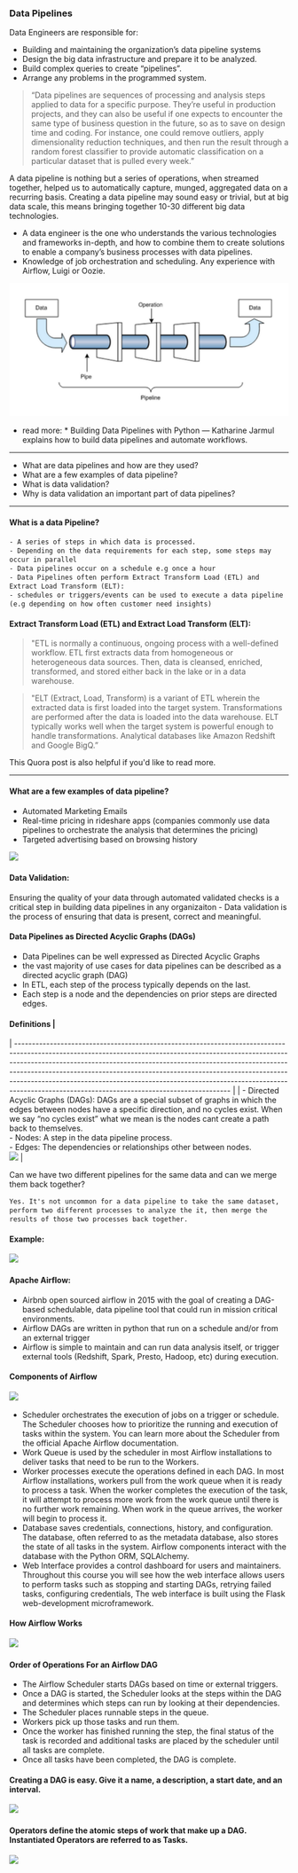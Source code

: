 ### Data Pipelines 

Data Engineers are responsible for:

- Building and maintaining the organization’s data pipeline systems
- Design the big data infrastructure and prepare it to be analyzed.
- Build complex queries to create “pipelines”.
- Arrange any problems in the programmed system.

> “Data pipelines are sequences of processing and analysis steps applied to data for a specific purpose. They’re useful in production projects, and they can also be useful if one expects to encounter the same type of business question in the future, so as to save on design time and coding. For instance, one could remove outliers, apply dimensionality reduction techniques, and then run the result through a random forest classifier to provide automatic classification on a particular dataset that is pulled every week.”


A data pipeline is nothing but a series of operations, when streamed together, helped us to automatically capture, munged, aggregated data on a recurring basis. Creating a data pipeline may sound easy or trivial, but at big data scale, this means bringing together 10-30 different big data technologies. 

-  A data engineer is the one who understands the various technologies and frameworks in-depth, and how to combine them to create solutions to enable a 
company’s business processes with data pipelines.
-  Knowledge of job orchestration and scheduling. Any experience with Airflow, Luigi or Oozie.


![alt text](ml_pipeline.png "Logo Title Text 1")



* read more: * 
Building Data Pipelines with Python — Katharine Jarmul explains how to build data pipelines and automate workflows.

 
 --------





- What are data pipelines and how are they used?
- What are a few examples of data pipeline?
- What is data validation?
- Why is data validation an important part of data pipelines?



----------

#### What is a data Pipeline? 


    - A series of steps in which data is processed.
    - Depending on the data requirements for each step, some steps may occur in parallel 
    - Data pipelines occur on a schedule e.g once a hour
    - Data Pipelines often perform Extract Transform Load (ETL) and Extract Load Transform (ELT):
    - schedules or triggers/events can be used to execute a data pipeline (e.g depending on how often customer need insights) 

####  Extract Transform Load (ETL) and Extract Load Transform (ELT):

> "ETL is normally a continuous, ongoing process with a well-defined workflow. ETL first extracts data from homogeneous or heterogeneous data sources. Then, data is cleansed, enriched, transformed, and stored either back in the lake or in a data warehouse.

> "ELT (Extract, Load, Transform) is a variant of ETL wherein the extracted data is first loaded into the target system. Transformations are performed after the data is loaded into the data warehouse. ELT typically works well when the target system is powerful enough to handle transformations. Analytical databases like Amazon Redshift and Google BigQ.”

This Quora post is also helpful if you'd like to read more.

----------

####  What are a few examples of data pipeline?


- Automated Marketing Emails
- Real-time pricing in rideshare apps (companies commonly use data pipelines to orchestrate the analysis that determines the pricing) 
- Targeted advertising based on browsing history  



![](https://paper-attachments.dropbox.com/s_57CCB7A335BDB77AAB2E972461A8839D5986AA25E977A30F29D0F24424145C71_1616664355673_Screen+Shot+2021-03-25+at+8.25.39+pm.png)



####  Data Validation: 

Ensuring the quality of your data through automated validated checks is a critical step in building data pipelines in any organizaiton - Data validation is the process of ensuring that data is present, correct and meaningful. 



#### Data Pipelines as Directed Acyclic Graphs (DAGs) 


- Data Pipelines can be well expressed as Directed Acyclic Graphs 
- the vast majority of use cases for data pipelines can be described as a directed acyclic graph (DAG)
- In ETL, each step of the process typically depends on the last.
- Each step is a node and the dependencies on prior steps are directed edges.



####  Definitions                                                                                                                                                                                                                                                                                                                                                                                                                                                        |
| ------------------------------------------------------------------------------------------------------------------------------------------------------------------------------------------------------------------------------------------------------------------------------------------------------------------------------------------------------------------------------------------------------------------------------------------------------------------ |
| - Directed Acyclic Graphs (DAGs): DAGs are a special subset of graphs in which the edges between nodes have a specific direction, and no cycles exist. When we say “no cycles exist” what we mean is the nodes cant create a path back to themselves.<br>- Nodes: A step in the data pipeline process.<br>- Edges: The dependencies or relationships other between nodes.<br>![](https://video.udacity-data.com/topher/2019/February/5c5f5b00_capture/capture.png) |

Can we have two different pipelines for the same data and can we merge them back together?

    Yes. It's not uncommon for a data pipeline to take the same dataset, perform two different processes to analyze the it, then merge the results of those two processes back together.

####  Example: 


![](https://paper-attachments.dropbox.com/s_57CCB7A335BDB77AAB2E972461A8839D5986AA25E977A30F29D0F24424145C71_1616842618960_Screen+Shot+2021-03-27+at+9.56.46+pm.png)



####  Apache Airflow: 
- Airbnb open sourced airflow in 2015 with the goal of creating a DAG-based schedulable, data pipeline tool that could run in mission critical environments. 
- Airflow DAGs are written in python that run on a schedule and/or from an external trigger 
- Airflow is simple to maintain and can run data analysis itself, or trigger external tools (Redshift, Spark, Presto, Hadoop, etc) during execution.


####  Components of Airflow

![](https://video.udacity-data.com/topher/2019/February/5c5f6105_airflow-diagram/airflow-diagram.png)

- Scheduler orchestrates the execution of jobs on a trigger or schedule. The Scheduler chooses how to prioritize the running and execution of tasks within the system. You can learn more about the Scheduler from the official Apache Airflow documentation.
- Work Queue is used by the scheduler in most Airflow installations to deliver tasks that need to be run to the Workers.
- Worker processes execute the operations defined in each DAG. In most Airflow installations, workers pull from the work queue when it is ready to process a task. When the worker completes the execution of the task, it will attempt to process more work from the work queue until there is no further work remaining. When work in the queue arrives, the worker will begin to process it.
- Database saves credentials, connections, history, and configuration. The database, often referred to as the metadata database, also stores the state of all tasks in the system. Airflow components interact with the database with the Python ORM, SQLAlchemy.
- Web Interface provides a control dashboard for users and maintainers. Throughout this course you will see how the web interface allows users to perform tasks such as stopping and starting DAGs, retrying failed tasks, configuring credentials, The web interface is built using the Flask web-development microframework.

#### How Airflow Works

![](https://video.udacity-data.com/topher/2019/February/5c5f8e1d_how-airflow-works/how-airflow-works.png)


####  Order of Operations For an Airflow DAG

- The Airflow Scheduler starts DAGs based on time or external triggers.
- Once a DAG is started, the Scheduler looks at the steps within the DAG and determines which steps can run by looking at their dependencies.
- The Scheduler places runnable steps in the queue.
- Workers pick up those tasks and run them.
- Once the worker has finished running the step, the final status of the task is recorded and additional tasks are placed by the scheduler until all tasks are complete.
- Once all tasks have been completed, the DAG is complete.

####  Creating a DAG is easy. Give it a name, a description, a start date, and an interval.


![](https://paper-attachments.dropbox.com/s_57CCB7A335BDB77AAB2E972461A8839D5986AA25E977A30F29D0F24424145C71_1616845052674_Screen+Shot+2021-03-27+at+10.37.20+pm.png)


####  Operators define the atomic steps of work that make up a DAG. Instantiated Operators are referred to as Tasks.


![](https://paper-attachments.dropbox.com/s_57CCB7A335BDB77AAB2E972461A8839D5986AA25E977A30F29D0F24424145C71_1616845149711_Screen+Shot+2021-03-27+at+10.38.43+pm.png)


